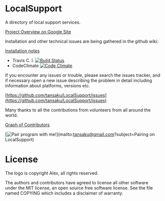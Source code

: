 LocalSupport
============

A directory of local support services. 

[Project Overview on Google Site](https://sites.google.com/site/saasellsprojects/projects/local-support/getting-started---project-overview)

Installation and other technical issues are being gathered in the github wiki:

[Installation notes](https://github.com/tansaku/LocalSupport/wiki/installation)

* Travis C. I. [![Build Status](https://travis-ci.org/tansaku/LocalSupport.png)](https://travis-ci.org/tansaku/LocalSupport)
* CodeClimate [![Code Climate](https://codeclimate.com/github/tansaku/LocalSupport.png)](https://codeclimate.com/github/tansaku/LocalSupport)

If you encounter any issues or trouble, please search the issues tracker, and if necessary open a new issue describing the problem in detail including information about platforms, versions etc. 

[https://github.com/tansaku/LocalSupport/issues](https://github.com/tansaku/LocalSupport/issues)

Many thanks to all the contributions from volunteers from all around the world.

[Graph of Contributors](https://github.com/tansaku/LocalSupport/contributors)

[![Pair program with me!](http://pairprogramwith.me/badge.png)](mailto:tansaku@gmail.com?subject=Pairing on LocalSupport)

License
=======

The logo is copyright Alex, all rights reserved.

The authors and contributors have agreed to license all other software
under the MIT license, an open source free software license. See the
file named COPYING which includes a disclaimer of warranty.
